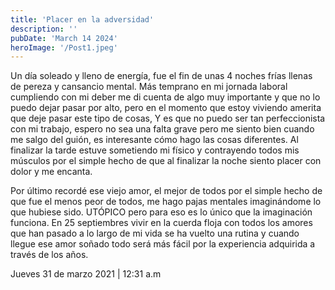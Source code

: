 ```yaml
---
title: 'Placer en la adversidad'
description: ''
pubDate: 'March 14 2024'
heroImage: '/Post1.jpeg'
---
```



Un día soleado y lleno de energía, fue el fin de unas 4 noches frías llenas de pereza y cansancio mental. Más temprano en mi jornada laboral cumpliendo con mi deber me di cuenta de algo muy importante y que no lo puedo dejar pasar por alto, pero en el momento que estoy viviendo amerita que deje pasar este tipo de cosas,  Y es que no puedo ser tan perfeccionista con mi trabajo, espero no sea una falta grave pero me siento bien cuando me salgo del guión, es interesante cómo hago las cosas diferentes. Al finalizar la tarde estuve sometiendo mi físico y contrayendo todos mis músculos por el simple hecho de que al finalizar la noche siento placer con dolor y me encanta. 

Por último recordé ese viejo amor, el mejor de todos por el simple hecho de que fue el menos peor de todos, me hago pajas mentales imaginándome lo que hubiese sido. UTÓPICO pero para eso es lo único que la imaginación funciona. En 25 septiembres vivir en la cuerda floja con todos los amores que han pasado a lo largo de mi vida se ha vuelto una rutina y cuando llegue ese amor soñado todo será más fácil por la experiencia adquirida a través de los años.


 Jueves 31 de marzo 2021 | 12:31 a.m


                                                                            

